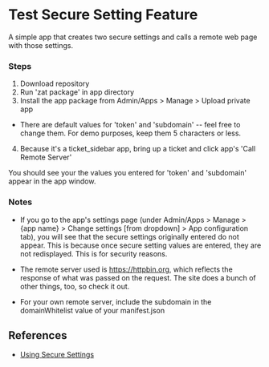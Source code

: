 # Test Secure Setting Feature

A simple app that creates two secure settings and calls a remote web page with those settings.

### Steps

1. Download repository
2. Run 'zat package' in app directory
3. Install the app package from Admin/Apps > Manage > Upload private app
 * There are default values for 'token' and 'subdomain' -- feel free to change them. For demo purposes, keep them 5 characters or less.
4. Because it's a ticket_sidebar app, bring up a ticket and click app's 'Call Remote Server' 

You should see your the values you entered for 'token' and 'subdomain' appear in the app window.

### Notes

* If you go to the app's settings page (under Admin/Apps > Manage > {app name} > Change settings [from dropdown] > App configuration tab), you will see that the secure settings originally entered do not appear.
  This is because once secure setting values are entered, they are not redisplayed. This is for security reasons.

* The remote server used is https://httpbin.org, which reflects the response of what was passed on the request. The site does a bunch of other things, too, so check it out.

* For your own remote server, include the subdomain in the domainWhitelist value of your manifest.json


## References
* [Using Secure Settings](https://developer.zendesk.com/apps/docs/developer-guide/using_sdk#using-secure-settings)
